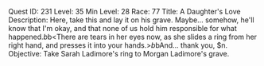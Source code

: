 Quest ID: 231
Level: 35
Min Level: 28
Race: 77
Title: A Daughter's Love
Description: Here, take this and lay it on his grave. Maybe... somehow, he'll know that I'm okay, and that none of us hold him responsible for what happened.$b$b<There are tears in her eyes now, as she slides a ring from her right hand, and presses it into your hands.>$b$bAnd... thank you, $n.
Objective: Take Sarah Ladimore's ring to Morgan Ladimore's grave.
